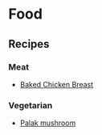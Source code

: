 # Food

## Recipes

### Meat

* [Baked Chicken Breast](https://cravingtasty.com/baked-chicken-breast/)

### Vegetarian

* [Palak mushroom](https://www.vegrecipesofindia.com/palak-mushroom-spinach-mushroom/)